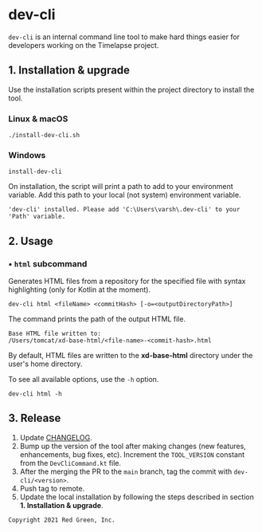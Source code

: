 # dev-cli

`dev-cli` is an internal command line tool to make hard things easier for developers working on the Timelapse project.

## 1. Installation & upgrade

Use the installation scripts present within the project directory to install the tool.

### Linux & macOS

```shell
./install-dev-cli.sh
```

### Windows

```shell
install-dev-cli
```

On installation, the script will print a path to add to your environment variable. Add this path to your local (not
system) environment variable.

```shell
'dev-cli' installed. Please add 'C:\Users\varsh\.dev-cli' to your 'Path' variable.
```

## 2. Usage

### • `html` subcommand

Generates HTML files from a repository for the specified file with syntax highlighting (only for Kotlin at the moment).

```shell
dev-cli html <fileName> <commitHash> [-o=<outputDirectoryPath>]
```

The command prints the path of the output HTML file.

```shell
Base HTML file written to:
/Users/tomcat/xd-base-html/<file-name>-<commit-hash>.html
```

By default, HTML files are written to the **xd-base-html** directory under the user's home directory.

To see all available options, use the `-h` option.

```shell
dev-cli html -h
```

## 3. Release

1. Update [CHANGELOG](CHANGELOG.md).
2. Bump up the version of the tool after making changes (new features, enhancements, bug fixes, etc). Increment
   the `TOOL_VERSION` constant from the `DevCliCommand.kt` file.
3. After the merging the PR to the `main` branch, tag the commit with `dev-cli/<version>`.
4. Push tag to remote.
5. Update the local installation by following the steps described in section **1. Installation & upgrade**.

```
Copyright 2021 Red Green, Inc.
```
